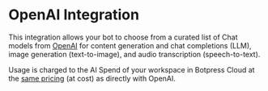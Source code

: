 # OpenAI Integration

This integration allows your bot to choose from a curated list of Chat models from [OpenAI](https://openai.com/) for content generation and chat completions (LLM), image generation (text-to-image), and audio transcription (speech-to-text).

Usage is charged to the AI Spend of your workspace in Botpress Cloud at the [same pricing](https://openai.com/api/pricing/) (at cost) as directly with OpenAI.
